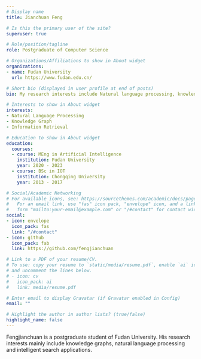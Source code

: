 ```yaml
---
# Display name
title: Jianchuan Feng

# Is this the primary user of the site?
superuser: true

# Role/position/tagline
role: Postgraduate of Computer Science

# Organizations/Affiliations to show in About widget
organizations:
- name: Fudan University
  url: https://www.fudan.edu.cn/

# Short bio (displayed in user profile at end of posts)
bio: My research interests include Natural language processing, knowledge graph and machine learning.

# Interests to show in About widget
interests:
- Natural Language Processing
- Knowledge Graph
- Information Retrieval

# Education to show in About widget
education:
  courses:
  - course: MEng in Artificial Intelligence
    institution: Fudan University
    year: 2020 - 2023
  - course: BSc in IOT
    institution: Chongqing University
    year: 2013 - 2017

# Social/Academic Networking
# For available icons, see: https://sourcethemes.com/academic/docs/page-builder/#icons
#   For an email link, use "fas" icon pack, "envelope" icon, and a link in the
#   form "mailto:your-email@example.com" or "/#contact" for contact widget.
social:
- icon: envelope
  icon_pack: fas
  link: "/#contact"
- icon: github
  icon_pack: fab
  link: https://github.com/fengjianchuan

# Link to a PDF of your resume/CV.
# To use: copy your resume to `static/media/resume.pdf`, enable `ai` icons in `params.toml`, 
# and uncomment the lines below.
# - icon: cv
#   icon_pack: ai
#   link: media/resume.pdf

# Enter email to display Gravatar (if Gravatar enabled in Config)
email: ""

# Highlight the author in author lists? (true/false)
highlight_name: false
---
```


Fengjianchuan is a postgraduate student of Fudan University. His research interests mainly include knowledge graphs, natural language processing and intelligent search applications.
